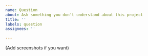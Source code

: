 ```yaml
---
name: Question
about: Ask something you don't understand about this project
title: ''
labels: question
assignees: ''

---
```


(Add screenshots if you want)
